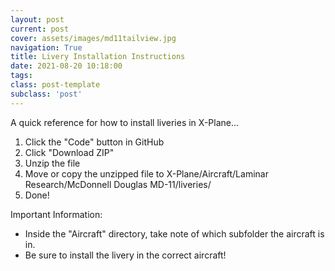```yaml
---
layout: post
current: post
cover: assets/images/md11tailview.jpg
navigation: True
title: Livery Installation Instructions
date: 2021-08-20 10:18:00
tags:
class: post-template
subclass: 'post'
---
```


A quick reference for how to install liveries in X-Plane...

1. Click the "Code" button in GitHub
2. Click "Download ZIP"
3. Unzip the file
4. Move or copy the unzipped file to X-Plane/Aircraft/Laminar Research/McDonnell Douglas MD-11/liveries/
5. Done!

Important Information:

- Inside the "Aircraft" directory, take note of which subfolder the aircraft is in. 
- Be sure to install the livery in the correct aircraft! 